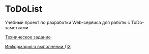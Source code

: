 # ToDoList

Учебный проект по разработки Web-сервиса для работы с ToDo-заметками.

[Техническое задание](./docs/technical_task.md)

[Информация о выполнении ДЗ](./docs/lesson_011.md)

